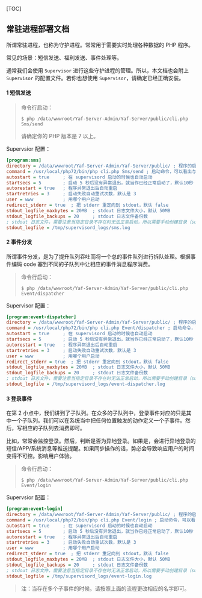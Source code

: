 [TOC]

## 常驻进程部署文档

所谓常驻进程，也称为守护进程。常常用于需要实时处理各种数据的 PHP 程序。

常见的场景：短信发送、福利发送、事件处理等。



通常我们会使用 `Supervisor` 进行这些守护进程的管理。所以，本文档也会附上 `Supervisor` 的配置文件。若你也想使用 `Supervisor`，请确定已经正确安装。



#### 1 短信发送

> 命令行启动：
>
> `$ php /data/wwwroot/Yaf-Server-Admin/Yaf-Server/public/cli.php Sms/send`
>
> 请确定你的 PHP 版本是 7 以上。

Supervsior 配置：

```ini
[program:sms]
directory = /data/wwwroot/Yaf-Server-Admin/Yaf-Server/public/ ; 程序的启动目录
command = /usr/local/php72/bin/php cli.php Sms/send ; 启动命令，可以看出与手动在命令行启动的命令是一样的
autostart = true     ; 在 supervisord 启动的时候也自动启动
startsecs = 5        ; 启动 5 秒后没有异常退出，就当作已经正常启动了，默认10秒
autorestart = true   ; 程序异常退出后自动重启
startretries = 3     ; 启动失败自动重试次数，默认是 3
user = www           ; 用哪个用户启动
redirect_stderr = true  ; 把 stderr 重定向到 stdout，默认 false
stdout_logfile_maxbytes = 20MB  ; stdout 日志文件大小，默认 50MB
stdout_logfile_backups = 20     ; stdout 日志文件备份数
; stdout 日志文件，需要注意当指定目录不存在时无法正常启动，所以需要手动创建目录（supervisord 会自动创建日志文件）
stdout_logfile = /tmp/supervisord_logs/sms.log
```



#### 2 事件分发

所谓事件分发，是为了提升队列吞吐而将一个总的事件队列进行拆队处理。根据事件编码 code 塞到不同的子队列中让相应的事件消息程序消费。

> 命令行启动：
>
> `$ php /data/wwwroot/Yaf-Server-Admin/Yaf-Server/public/cli.php Event/dispatcher`

Supervisor 配置：

```ini
[program:event-dispatcher]
directory = /data/wwwroot/Yaf-Server-Admin/Yaf-Server/public/ ; 程序的启动目录
command = /usr/local/php72/bin/php cli.php Event/dispatcher ; 启动命令，可以看出与手动在命令行启动的命令是一样的
autostart = true     ; 在 supervisord 启动的时候也自动启动
startsecs = 5        ; 启动 5 秒后没有异常退出，就当作已经正常启动了，默认10秒
autorestart = true   ; 程序异常退出后自动重启
startretries = 3     ; 启动失败自动重试次数，默认是 3
user = www           ; 用哪个用户启动
redirect_stderr = true  ; 把 stderr 重定向到 stdout，默认 false
stdout_logfile_maxbytes = 20MB  ; stdout 日志文件大小，默认 50MB
stdout_logfile_backups = 20     ; stdout 日志文件备份数
; stdout 日志文件，需要注意当指定目录不存在时无法正常启动，所以需要手动创建目录（supervisord 会自动创建日志文件）
stdout_logfile = /tmp/supervisord_logs/event-dispatcher.log
```



#### 3 登录事件

在第 2 小点中，我们讲到了子队列。在众多的子队列中，登录事件对应的只是其中一个子队列。我们可以在系统当中把任何位置触发的动作定义一个子事件。然后，写相应的子队列去消费即可。



比如，常常会监控登录。然后，判断是否为异地登录。如果是，会进行异地登录的短信/APP/系统消息等推送提醒。如果同步操作的话，势必会导致响应用户的时间变得不可控。影响用户体验。



> 命令行启动：
>
> `$ php /data/wwwroot/Yaf-Server-Admin/Yaf-Server/public/cli.php Event/login`

Supervsior 配置：

```ini
[program:event-login]
directory = /data/wwwroot/Yaf-Server-Admin/Yaf-Server/public/ ; 程序的启动目录
command = /usr/local/php72/bin/php cli.php Event/login ; 启动命令，可以看出与手动在命令行启动的命令是一样的
autostart = true     ; 在 supervisord 启动的时候也自动启动
startsecs = 5        ; 启动 5 秒后没有异常退出，就当作已经正常启动了，默认10秒
autorestart = true   ; 程序异常退出后自动重启
startretries = 3     ; 启动失败自动重试次数，默认是 3
user = www           ; 用哪个用户启动
redirect_stderr = true  ; 把 stderr 重定向到 stdout，默认 false
stdout_logfile_maxbytes = 20MB  ; stdout 日志文件大小，默认 50MB
stdout_logfile_backups = 20     ; stdout 日志文件备份数
; stdout 日志文件，需要注意当指定目录不存在时无法正常启动，所以需要手动创建目录（supervisord 会自动创建日志文件）
stdout_logfile = /tmp/supervisord_logs/event-login.log
```



> 注：当存在多个子事件的时候。请按照上面的流程更改相应的名字即可。





















